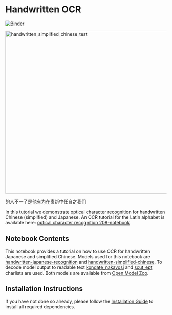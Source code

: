 # Handwritten OCR

[![Binder](https://mybinder.org/badge_logo.svg)](https://mybinder.org/v2/gh/openvinotoolkit/openvino_notebooks/HEAD?filepath=notebooks%5C209-handwritten-ocr%5C209-handwritten-ocr.ipynb)

<img width="510" alt="handwritten_simplified_chinese_test" src="https://user-images.githubusercontent.com/36741649/132660640-da2211ec-c389-450e-8980-32a75ed14abb.png">

的人不一了是他有为在责新中任自之我们

In this tutorial we demonstrate optical character recognition for handwritten Chinese (simplified) and Japanese. An OCR tutorial for the Latin alphabet is available here: [optical character recognition 208-notebook](../208-optical-character-recognition)

## Notebook Contents

This notebook provides a tutorial on how to use OCR for handwritten Japanese and simplified Chinese. Models used for this notebook are [handwritten-japanese-recognition](https://docs.openvinotoolkit.org/latest/omz_models_model_handwritten_japanese_recognition_0001.html) and [handwritten-simplified-chinese](https://docs.openvinotoolkit.org/latest/omz_models_model_handwritten_simplified_chinese_recognition_0001.html). To decode model output to readable text [kondate_nakayosi](https://github.com/openvinotoolkit/open_model_zoo/blob/master/data/dataset_classes/kondate_nakayosi.txt) and [scut_ept](https://github.com/openvinotoolkit/open_model_zoo/blob/master/data/dataset_classes/scut_ept.txt) charlists are used. Both models are available from [Open Model Zoo](https://github.com/openvinotoolkit/open_model_zoo/).

## Installation Instructions

If you have not done so already, please follow the [Installation Guide](../../README.md) to install all required dependencies.
